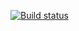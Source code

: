 [![Build status](https://ci.appveyor.com/api/projects/status/tedxw5vx1pw0e16c?svg=true)](https://ci.appveyor.com/project/Tatyanochka16/at-hw-2)
